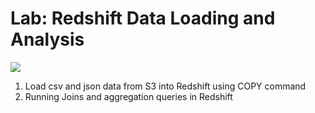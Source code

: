 # Lab: Redshift Data Loading and Analysis

[![](https://img.shields.io/badge/jupyter-notebook-informational?logo=jupyter)](https://nbviewer.org/github/sparsh-ai/recohut/blob/main/02-storage/lab-redshift-retail.ipynb)

1. Load csv and json data from S3 into Redshift using COPY command
2. Running Joins and aggregation queries in Redshift